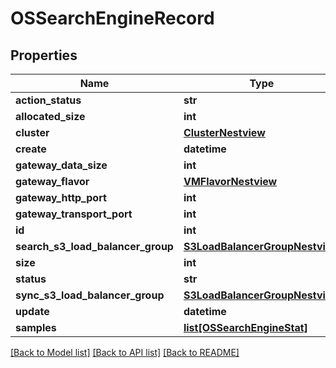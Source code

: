 # OSSearchEngineRecord

## Properties
Name | Type | Description | Notes
------------ | ------------- | ------------- | -------------
**action_status** | **str** |  | [optional] 
**allocated_size** | **int** |  | [optional] 
**cluster** | [**ClusterNestview**](ClusterNestview.md) |  | [optional] 
**create** | **datetime** |  | [optional] 
**gateway_data_size** | **int** |  | [optional] 
**gateway_flavor** | [**VMFlavorNestview**](VMFlavorNestview.md) |  | [optional] 
**gateway_http_port** | **int** |  | [optional] 
**gateway_transport_port** | **int** |  | [optional] 
**id** | **int** |  | [optional] 
**search_s3_load_balancer_group** | [**S3LoadBalancerGroupNestview**](S3LoadBalancerGroupNestview.md) |  | [optional] 
**size** | **int** |  | [optional] 
**status** | **str** |  | [optional] 
**sync_s3_load_balancer_group** | [**S3LoadBalancerGroupNestview**](S3LoadBalancerGroupNestview.md) |  | [optional] 
**update** | **datetime** |  | [optional] 
**samples** | [**list[OSSearchEngineStat]**](OSSearchEngineStat.md) |  | [optional] 

[[Back to Model list]](../README.md#documentation-for-models) [[Back to API list]](../README.md#documentation-for-api-endpoints) [[Back to README]](../README.md)


